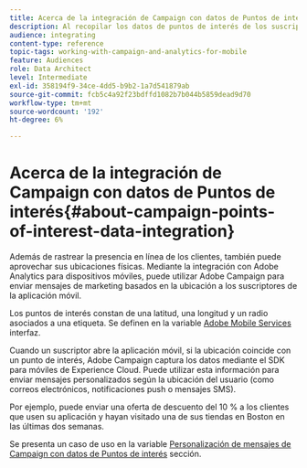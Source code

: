 ```yaml
---
title: Acerca de la integración de Campaign con datos de Puntos de interés
description: Al recopilar los datos de puntos de interés de los suscriptores de la aplicación móvil, envíe mensajes de marketing basados en la ubicación a sus suscriptores a través de la integración en Adobe Campaign.
audience: integrating
content-type: reference
topic-tags: working-with-campaign-and-analytics-for-mobile
feature: Audiences
role: Data Architect
level: Intermediate
exl-id: 358194f9-34ce-4dd5-b9b2-1a7d541879ab
source-git-commit: fcb5c4a92f23bdffd1082b7b044b5859dead9d70
workflow-type: tm+mt
source-wordcount: '192'
ht-degree: 6%

---
```


# Acerca de la integración de Campaign con datos de Puntos de interés{#about-campaign-points-of-interest-data-integration}

Además de rastrear la presencia en línea de los clientes, también puede aprovechar sus ubicaciones físicas. Mediante la integración con Adobe Analytics para dispositivos móviles, puede utilizar Adobe Campaign para enviar mensajes de marketing basados en la ubicación a los suscriptores de la aplicación móvil.

Los puntos de interés constan de una latitud, una longitud y un radio asociados a una etiqueta. Se definen en la variable [Adobe Mobile Services](https://experienceleague.adobe.com/docs/mobile-services/using/home.html) interfaz.

Cuando un suscriptor abre la aplicación móvil, si la ubicación coincide con un punto de interés, Adobe Campaign captura los datos mediante el SDK para móviles de Experience Cloud. Puede utilizar esta información para enviar mensajes personalizados según la ubicación del usuario (como correos electrónicos, notificaciones push o mensajes SMS).

Por ejemplo, puede enviar una oferta de descuento del 10 % a los clientes que usen su aplicación y hayan visitado una de sus tiendas en Boston en las últimas dos semanas.

Se presenta un caso de uso en la variable [Personalización de mensajes de Campaign con datos de Puntos de interés](../../integrating/using/personalizing-campaign-messages-with-point-of-interest-data.md) sección.
